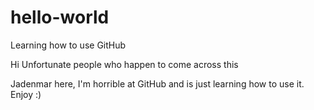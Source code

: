# hello-world
Learning how to use GitHub

Hi Unfortunate people who happen to come across this

Jadenmar here, I'm horrible at GitHub and is just learning how to use it.
Enjoy :)
